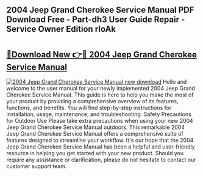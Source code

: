 ## 2004 Jeep Grand Cherokee Service Manual PDF Download Free - Part-dh3 User Guide Repair - Service Owner Edition rloAk

# <h2><a href="http://bc11319.oget.top/?id=2004+Jeep+Grand+Cherokee+Service+Manual">🔗Download New 👉🔴 2004 Jeep Grand Cherokee Service Manual</a></h2>

[![2004 Jeep Grand Cherokee Service Manual new download](https://i.imgur.com/5g1atiW.png)](http://bc11319.oget.top/?id=2004+Jeep+Grand+Cherokee+Service+Manual)
Hello and welcome to the user manual for your newly implemented 2004 Jeep Grand Cherokee Service Manual. This guide is here to help you make the most of your product by providing a comprehensive overview of its features, functions, and benefits. You will find step-by-step instructions for installation, usage, maintenance, and troubleshooting. Safety Precautions for Outdoor Use Please take extra precautions when using your new 2004 Jeep Grand Cherokee Service Manual outdoors. This remarkable 2004 Jeep Grand Cherokee Service Manual offers a comprehensive suite of features designed to streamline your workflow. It's our hope that the 2004 Jeep Grand Cherokee Service Manual has been a helpful and user-friendly resource in helping you get started with your new product. Should you require any assistance or clarification, please do not hesitate to contact our customer support team.
